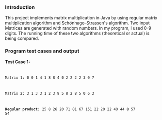 <h3>Introduction</h3>
<p>This project implements matrix multiplication in Java by using regular matrix multiplication algorithm and Schönhage–Strassen's algorithm. Two input Matrices are generated with random numbers. In my program, I used 0-9 digits. The running time of these two algorithms (theoretical or actual) is being compared.
</p>

<h3>Program test cases and output</h3>
<b>Test Case 1:</b>
<code>
<pre>

Matrix 1:
0 0 1 4 
1 8 8 4 
0 2 2 2 
2 3 0 7 

Matrix 2:
3 1 3 3 
1 2 3 9 
5 8 2 8 
5 0 6 3 

<b>Regular product:</b>
25 8 26 20 
71 81 67 151 
22 20 22 40 
44 8 57 54 
</pre>
</code>
